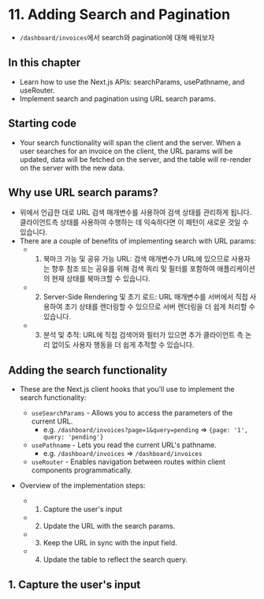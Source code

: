 # 11. Adding Search and Pagination

- `/dashboard/invoices`에서 search와 pagination에 대해 배워보자

## In this chapter

- Learn how to use the Next.js APIs: searchParams, usePathname, and useRouter.
- Implement search and pagination using URL search params.

## Starting code

- Your search functionality will span the client and the server. When a user searches for an invoice on the client, the URL params will be updated, data will be fetched on the server, and the table will re-render on the server with the new data.

## Why use URL search params?

- 위에서 언급한 대로 URL 검색 매개변수를 사용하여 검색 상태를 관리하게 됩니다. 클라이언트측 상태를 사용하여 수행하는 데 익숙하다면 이 패턴이 새로운 것일 수 있습니다.
- There are a couple of benefits of implementing search with URL params:
  - 1. 북마크 가능 및 공유 가능 URL: 검색 매개변수가 URL에 있으므로 사용자는 향후 참조 또는 공유를 위해 검색 쿼리 및 필터를 포함하여 애플리케이션의 현재 상태를 북마크할 수 있습니다.
  - 2. Server-Side Rendering 및 초기 로드: URL 매개변수를 서버에서 직접 사용하여 초기 상태를 렌더링할 수 있으므로 서버 렌더링을 더 쉽게 처리할 수 있습니다.
  - 3. 분석 및 추적: URL에 직접 검색어와 필터가 있으면 추가 클라이언트 측 논리 없이도 사용자 행동을 더 쉽게 추적할 수 있습니다.

## Adding the search functionality

- These are the Next.js client hooks that you'll use to implement the search functionality:

  - `useSearchParams` - Allows you to access the parameters of the current URL.
    - e.g. `/dashboard/invoices?page=1&query=pending` => `{page: '1', query: 'pending'}`
  - `usePathname` - Lets you read the current URL's pathname.
    - e.g. `/dashboard/invoices` => `/dashboard/invoices`
  - `useRouter` - Enables navigation between routes within client components programmatically.

- Overview of the implementation steps:
  - 1. Capture the user's input
  - 2. Update the URL with the search params.
  - 3. Keep the URL in sync with the input field.
  - 4. Update the table to reflect the search query.

## 1. Capture the user's input
